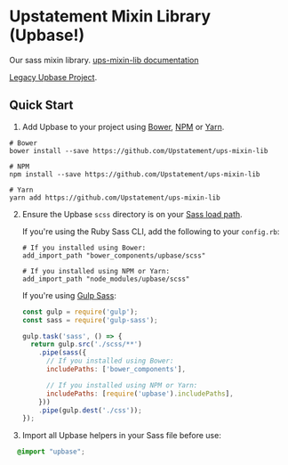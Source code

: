# Upstatement Mixin Library (Upbase!)

Our sass mixin library. [ups-mixin-lib documentation](http://upbase.upstatement.com/)

[Legacy Upbase Project](https://github.com/Upstatement/upbase).

## Quick Start

1. Add Upbase to your project using [Bower](http://bower.io/), [NPM](https://www.npmjs.com/) or [Yarn](https://yarnpkg.com/en/).

  ```shell
  # Bower
  bower install --save https://github.com/Upstatement/ups-mixin-lib

  # NPM
  npm install --save https://github.com/Upstatement/ups-mixin-lib

  # Yarn
  yarn add https://github.com/Upstatement/ups-mixin-lib
  ```

2. Ensure the Upbase `scss` directory is on your [Sass load path](http://sass-lang.com/documentation/file.SASS_REFERENCE.html#load_paths-option).

    If you're using the Ruby Sass CLI, add the following to your `config.rb`:

    ```shell
    # If you installed using Bower:
    add_import_path "bower_components/upbase/scss"

    # If you installed using NPM or Yarn:
    add_import_path "node_modules/upbase/scss"
    ```

    If you're using [Gulp Sass](https://www.npmjs.com/package/gulp-sass):

    ```javascript
    const gulp = require('gulp');
    const sass = require('gulp-sass');

    gulp.task('sass', () => {
      return gulp.src('./scss/**')
        .pipe(sass({
          // If you installed using Bower:
          includePaths: ['bower_components'],

          // If you installed using NPM or Yarn:
          includePaths: [require('upbase').includePaths],
        }))
        .pipe(gulp.dest('./css'));
    });
    ```

3. Import all Upbase helpers in your Sass file before use:

  ```scss
    @import "upbase";
  ```
